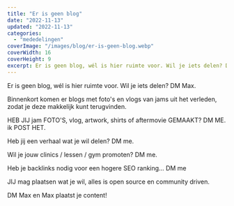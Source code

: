 ```yaml
---
title: "Er is geen blog"
date: "2022-11-13"
updated: "2022-11-13"
categories: 
  - "mededelingen"
coverImage: "/images/blog/er-is-geen-blog.webp"
coverWidth: 16
coverHeight: 9
excerpt: Er is geen blog, wél is hier ruimte voor. Wil je iets delen? DM Max.
---
```


Er is geen blog, wél is hier ruimte voor. Wil je iets delen? DM Max.

Binnenkort komen er blogs met foto's en vlogs van jams uit het verleden, zodat je deze makkelijk kunt terugvinden. 

HEB JIJ jam FOTO'S, vlog, artwork, shirts of aftermovie GEMAAKT? DM ME. ik POST HET.

Heb jij een verhaal wat je wil delen? DM me.

Wil je jouw clinics / lessen / gym promoten? DM me. 

Heb je backlinks nodig voor een hogere SEO ranking... DM me

JIJ  mag plaatsen wat je wil, alles is open source en community driven.

DM Max en Max plaatst je content!